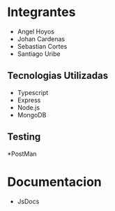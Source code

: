 # Integrantes
* Angel Hoyos
* Johan Cardenas
* Sebastian Cortes
* Santiago Uribe

## Tecnologias Utilizadas
* Typescript
* Express
* Node.js
* MongoDB

## Testing
*PostMan
# Documentacion 
* JsDocs
